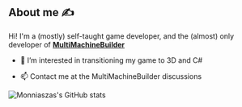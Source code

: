 ## About me ✍️
Hi! I'm a (mostly) self-taught game developer, and the (almost) only developer of **[MultiMachineBuilder](https://github.com/MultiMachineBuilder/MultiMachineBuilder)**

- 👀 I’m interested in transitioning my game to 3D and C#
<!--- - 🌱 I’m currently learning ... --->
- 📫 Contact me at the MultiMachineBuilder discussions

![Monniaszas's GitHub stats](https://github-readme-stats.vercel.app/api?username=Monniasza&show_icons=true&bg_color=00000000)
<!---
Monniasza/Monniasza is a ✨ special ✨ repository because its `README.md` (this file) appears on your GitHub profile.
You can click the Preview link to take a look at your changes.
--->
